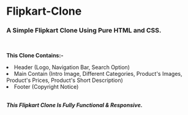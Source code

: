 # Flipkart-Clone
<h3><b>A Simple Flipkart Clone Using Pure HTML and CSS.</i></b></h3>
<br>

<b>This Clone Contains:-</b>

<li>Header (Logo, Navigation Bar, Search Option)</li>
<li>Main Contain (Intro Image, Different Categories, Product's Images, Product's Prices, Product's Short Description)</li>
<li>Footer (Copyright Notice)</li>
<br>

<b><i>This Flipkart Clone Is Fully Functional & Responsive.</i></b> 
